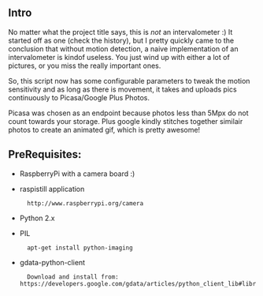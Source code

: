 Intro
-----

No matter what the project title says, this is *not* an intervalometer :)
It started off as one (check the history), but I pretty quickly came to the conclusion that without motion detection, a naive implementation of an intervalometer is kindof useless. You just wind up with either a lot of pictures, or you miss the really important ones.

So, this script now has some configurable parameters to tweak the motion sensitivity and as long as there is movement, it takes and uploads pics continuously to Picasa/Google Plus Photos.

Picasa was chosen as an endpoint because photos less than 5Mpx do not count towards your storage.
Plus google kindly stitches together similair photos to create an animated gif, which is pretty awesome!

PreRequisites:
--------------

* RaspberryPi with a camera board :)
* raspistill application

        http://www.raspberrypi.org/camera
        
* Python 2.x
* PIL

        apt-get install python-imaging
        
* gdata-python-client

        Download and install from: https://developers.google.com/gdata/articles/python_client_lib#library
        

